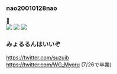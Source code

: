 ### nao20010128nao
:house_with_garden:    
![](https://github-readme-stats.vercel.app/api?username=nao20010128nao&theme=dark&count_private=true&show_icons=true)
![](https://github-readme-stats.vercel.app/api/top-langs/?username=nao20010128nao&theme=dark&layout=compact)
![](https://github-profile-trophy.vercel.app/?username=nao20010128nao&theme=onedark)


### みょるるんはいいぞ
https://twitter.com/suzuib     
~~https://twitter.com/WC_Myoru~~ (7/26で卒業)

<!--
**nao20010128nao/nao20010128nao** is a ✨ _special_ ✨ repository because its `README.md` (this file) appears on your GitHub profile.

Here are some ideas to get you started:

- 🔭 I’m currently working on ...
- 🌱 I’m currently learning ...
- 👯 I’m looking to collaborate on ...
- 🤔 I’m looking for help with ...
- 💬 Ask me about ...
- 📫 How to reach me: ...
- 😄 Pronouns: ...
- ⚡ Fun fact: ...
-->
